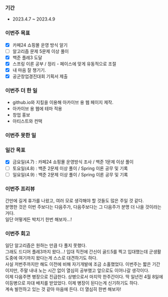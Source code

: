 ### 기간
* 2023.4.7 ~ 2023.4.9

### 이번주 목표
- [x] 카페24 쇼핑몰 운영 방식 알기
- [ ] 알고리즘 문제 5문제 이상 풀이
- [x] 백준 플레3 도달
- [X] 스프링 이론 공부 / 정리 - 페이스에 맞게 유동적으로 조절
- [x] 내 마음 잘 챙기기.
- [X] 공군창업경진대회 기획서 제출

### 이번주 더 한 일
* github.io와 지킬을 이용해 아카이브 용 웹 페이지 제작.
* 아카이브 용 웹에 테마 적용
* 창업 홍보
* 아티스트와 컨택

### 이번주 못한 일

### 일간 목표
- [x] 금요일(4.7) : 카페24 쇼핑몰 운영방식 조사 / 백준 1문제 이상 풀이
- [ ] 토요일(4.8) : 백준 2문제 이상 풀이 / Spring 이론 공무 및 기록
- [ ] 일요일(4.9) : 백준 2문제 이상 풀이 / Spring 이론 공무 및 기록

### 이번주 프리뷰
간만에 길게 휴가를 나왔고, 여러 모로 생각해야 할 것들도 많은 주일 것 같다.  
분명한 것은 이번 주보다는 다음주가, 다음주보다는 그 다음주가 분명 더 나을 것이라는 거다.  
일단 어떻게든 박치기 한번 해보자...!  

### 이번주 회고
일단 알고리즘은 원하는 만큼 다 풀지 못했다.  
그래도 드디어 플레3까지 왔다...! 입대 직전에 간신이 골드5를 찍고 입대했는데 군생활 도중에 여기까지 왔다는게 스스로 대견하기도 하다.  
사실 저번주까지만 해도 이전에 비해 자기개발에 조금 소홀했었다. 이번주는 짧은 기간이지만, 주말 내내 노는 시간 없이 열심히 공부했고 앞으로도 이어나갈 생각이다.  
이제 다음주면 병장으로 진급한다. 상병으로서 마지막 한주간이다. 딱 일년전 4월 8일에 이등병으로 자대 배치를 받았었다. 이제 병장이 된다는게 신기하기도 하다.  
계속 발전하고 있는 것 같아 마음에 든다. 더 열심히 한번 해보자!
